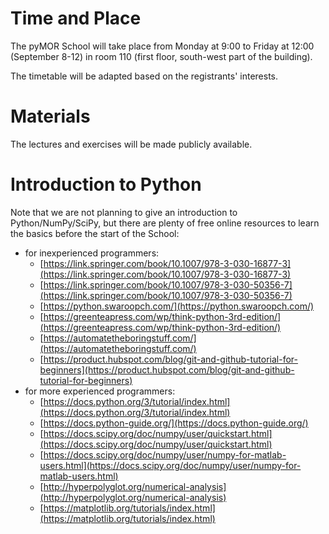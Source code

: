 <!--
.. title: Program
.. slug: program
.. type: text
.. pagekind: front_page
-->

# Time and Place

The pyMOR School will take place from Monday at 9:00 to Friday at 12:00
(September 8-12) in room 110
(first floor, south-west part of the building).

The timetable will be adapted based on the registrants' interests.

# Materials

The lectures and exercises will be made publicly available.

# Introduction to Python

Note that we are not planning to give an introduction to Python/NumPy/SciPy,
but there are plenty of free online resources to learn the basics before the
start of the School:

- for inexperienced programmers:
    - [https://link.springer.com/book/10.1007/978-3-030-16877-3](https://link.springer.com/book/10.1007/978-3-030-16877-3)
    - [https://link.springer.com/book/10.1007/978-3-030-50356-7](https://link.springer.com/book/10.1007/978-3-030-50356-7)
    - [https://python.swaroopch.com/](https://python.swaroopch.com/)
    - [https://greenteapress.com/wp/think-python-3rd-edition/](https://greenteapress.com/wp/think-python-3rd-edition/)
    - [https://automatetheboringstuff.com/](https://automatetheboringstuff.com/)
    - [https://product.hubspot.com/blog/git-and-github-tutorial-for-beginners](https://product.hubspot.com/blog/git-and-github-tutorial-for-beginners)
- for more experienced programmers:
    - [https://docs.python.org/3/tutorial/index.html](https://docs.python.org/3/tutorial/index.html)
    - [https://docs.python-guide.org/](https://docs.python-guide.org/)
    - [https://docs.scipy.org/doc/numpy/user/quickstart.html](https://docs.scipy.org/doc/numpy/user/quickstart.html)
    - [https://docs.scipy.org/doc/numpy/user/numpy-for-matlab-users.html](https://docs.scipy.org/doc/numpy/user/numpy-for-matlab-users.html)
    - [http://hyperpolyglot.org/numerical-analysis](http://hyperpolyglot.org/numerical-analysis)
    - [https://matplotlib.org/tutorials/index.html](https://matplotlib.org/tutorials/index.html)
